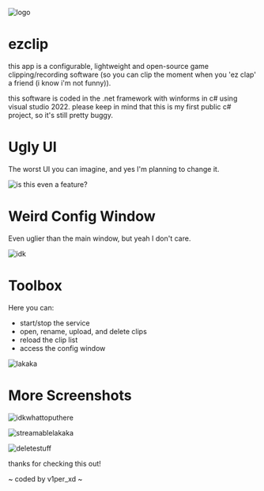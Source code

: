 ![logo](https://i.imgur.com/HM26sJU.png)

# ezclip
this app is a configurable, lightweight and open-source game clipping/recording software (so you can clip the moment when you 'ez clap' a friend (i know i'm not funny)).

this software is coded in the .net framework with winforms in c# using visual studio 2022.
please keep in mind that this is my first public c# project, so it's still pretty buggy.

# Ugly UI
The worst UI you can imagine, and yes I'm planning to change it.

![is this even a feature?](https://i.imgur.com/6xknl15.png)

# Weird Config Window
Even uglier than the main window, but yeah I don't care.

![idk](https://i.imgur.com/bBqkaPe.png)

# Toolbox
Here you can:
- start/stop the service
- open, rename, upload, and delete clips
- reload the clip list
- access the config window

![lakaka](https://i.imgur.com/3sEDnaA.png)

# More Screenshots
![idkwhattoputhere](https://i.imgur.com/cPGs2CT.png)

![streamablelakaka](https://i.imgur.com/R07KTx9.png)

![deletestuff](https://i.imgur.com/fEWAW0M.png)

thanks for checking this out!

~ coded by v1per_xd ~
